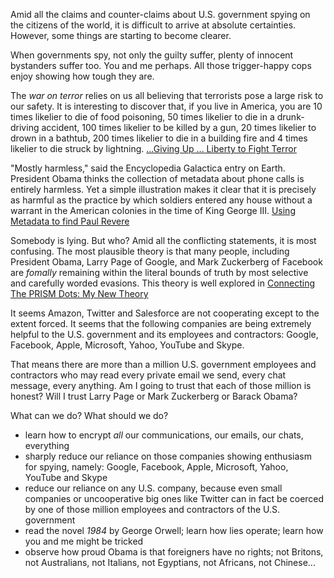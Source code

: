 Amid all the claims and counter-claims about U.S. government spying on the citizens of the world, it is difficult to arrive at absolute certainties. However, some things are starting to become clearer.

When governments spy, not only the guilty suffer, plenty of innocent bystanders suffer too. You and me perhaps. All those trigger-happy cops enjoy showing how tough they are.

The _war on terror_ relies on us all believing that terrorists pose a large risk to our safety. It is interesting to discover that, if you live in America, you are 10 times likelier to die of food poisoning, 50 times likelier to die in a drunk-driving accident, 100 times likelier to be killed by a gun, 20 times likelier to drown in a bathtub, 200 times likelier to die in a building fire and 4 times likelier to die struck by lightning. [...Giving Up ... Liberty to Fight Terror](http://www.theatlantic.com/politics/archive/2013/06/the-irrationality-of-giving-up-this-much-liberty-to-fight-terror/276695/)

"Mostly harmless," said the Encyclopedia Galactica entry on Earth. President Obama thinks the collection of metadata about phone calls is entirely harmless. Yet a simple illustration makes it clear that it is precisely as harmful as the practice by which soldiers entered any house without a warrant in the American colonies in the time of King George III. [Using Metadata to find Paul Revere](http://kieranhealy.org/blog/archives/2013/06/09/using-metadata-to-find-paul-revere/)

Somebody is lying. But who? Amid all the conflicting statements, it is most confusing. The most plausible theory is that many people, including President Obama, Larry Page of Google, and Mark Zuckerberg of Facebook are _fomally_ remaining within the literal bounds of truth by most selective and carefully worded evasions. This theory is well explored in [Connecting The PRISM Dots: My New Theory](http://uncrunched.com/2013/06/11/connecting-the-prism-dots-my-new-theory/)

It seems Amazon, Twitter and Salesforce are not cooperating except to the extent forced. It seems that the following companies are being extremely helpful to the U.S. government and its employees and contractors: Google, Facebook, Apple, Microsoft, Yahoo, YouTube and Skype.

That means there are more than a million U.S. government employees and contractors who may read every private email we send, every chat message, every anything. Am I going to trust that each of those million is honest? Will I trust Larry Page or Mark Zuckerberg or Barack Obama?

What can we do? What should we do?

* learn how to encrypt _all_ our communications, our emails, our chats, everything
* sharply reduce our reliance on those companies showing enthusiasm for spying, namely: Google, Facebook, Apple, Microsoft, Yahoo, YouTube and Skype
* reduce our reliance on any U.S. company, because even small companies or uncooperative big ones like Twitter can in fact be coerced by one of those million employees and contractors of the U.S. government 
* read the novel _1984_ by George Orwell; learn how lies operate; learn how you and me might be tricked
* observe how proud Obama is that foreigners have no rights; not Britons, not Australians, not Italians, not Egyptians, not Africans, not Chinese...

